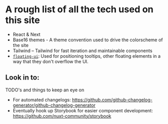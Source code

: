 # A rough list of all the tech used on this site

- React & Next
- Base16 themes - A theme convention used to drive the colorscheme of the site
- Tailwind – Tailwind for fast iteration and maintainable components
- [`floating-ui`](https://floating-ui.com/): Used for positioning tooltips, other floating elements in a way that they don't overflow the UI.

## Look in to:

TODO's and things to keep an eye on

- For automated changelogs: https://github.com/github-changelog-generator/github-changelog-generator
- Eventually hook up Storybook for easier component development: https://github.com/nuxt-community/storybook
